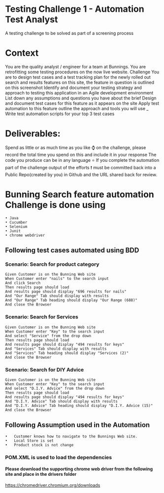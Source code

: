# Testing Challenge 1 - Automation Test Analyst
A testing challenge to be solved as part of a screening process

# Context
You are the quality analyst / engineer for a team at Bunnings.
You are retrofitting some testing procedures on the now live website.
Challenge
You are to design test cases and a test tracking plan for the newly rolled out search and results features on this site, the feature in question is outlined on this screenshot
Identify and document your testing strategy and approach to testing this application in an Agile development environment
List down any assumptions and questions you have about the brief
Design and document test cases for this feature as it appears on the site
Apply test automation to this feature outline the approach and tools you will use _
Write test automation scripts for your top 3 test cases
# Deliverables:
Spend as little or as much time as you like ⌚ on the challenge, please record the total time you spend on this and include it in your response
The code you produce can be in any language ⭐
If you complete the automation part of the challenge output of the efforts ❗ must be committed back into a Public Repo(created by you) in Github and the URL shared back for review.

# Bunning Search feature automation Challenge is done using 
    • Java
    • Cucumber
    • Selenium
    • Junit
    • chrome webdriver
 ## Following test cases automated using BDD
  
  ### Scenario: Search for product category
    Given Customer is on the Bunning Web site
    When Customer enter "nails" to the search input
    And click Search
    Then results page should load
    And results page should display "696 results for nails"
    And "Our Range" Tab should display with results
    And "Our Range" Tab heading should display "Our Range (688)"
    And close the Browser

 
  ### Scenario: Search for Services
    Given Customer is on the Bunning Web site
    When Customer enter "Key" to the search input
    And select "Service" from the drop down
    Then results page should load
    And results page should display "494 results for keys"
    And "Services" Tab should display with results
    And "Services" Tab heading should display "Services (2)"
    And close the Browser


  ### Scenario: Search for DIY Advice
    Given Customer is on the Bunning Web site
    When Customer enter "Key" to the search input
    And select "D.I.Y. Advice" from the drop down
    Then results page should load
    And results page should display "494 results for keys"
    And "D.I.Y. Advice" Tab should display with results
    And "D.I.Y. Advice" Tab heading should display "D.I.Y. Advice (15)"
    And close the Browser
    
  ## Following Assumption used in the Automation
    •	Customer knows how to navigate to the Bunnings Web site.
    •	Local Store is set
    •	Product stock is not change
    
  ### POM.XML is used to load the dependencies
  #### Please download the supporting chrome web driver from the following site and place in the drivers folder
  https://chromedriver.chromium.org/downloads
  
  

